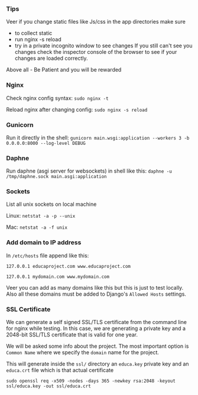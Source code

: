 ### Tips

Veer if you change static files like Js/css in the app directories make sure

- to collect static
- run nginx -s reload
- try in a private incognito window to see changes
  If you still can't see you changes check the inspector console of the browser
  to see if your changes are loaded correctly.

Above all - Be Patient and you will be rewarded

### Nginx

Check nginx config syntax:
`sudo nginx -t`

Reload nginx after changing config:
`sudo nginx -s reload`

### Gunicorn

Run it directly in the shell:
`gunicorn main.wsgi:application --workers 3 -b 0.0.0.0:8000 --log-level DEBUG`

### Daphne

Run daphne (asgi server for websockets) in shell like this:
`daphne -u /tmp/daphne.sock main.asgi:application`

### Sockets

List all unix sockets on local machine

Linux:
`netstat -a -p --unix`

Mac:
`netstat -a -f unix`

### Add domain to IP address

In `/etc/hosts` file append like this:

```
127.0.0.1 educaproject.com www.educaproject.com

127.0.0.1 mydomain.com www.mydomain.com
```

Veer you can add as many domains like this but this
is just to test locally.
Also all these domains must be added to Django's `Allowed Hosts` settings.

### SSL Certificate

We can generate a self signed SSL/TLS certificate from the command line for nginx while
testing. In this case, we are generating a private key and a 2048-bit SSL/TLS certificate that is valid for
one year.

We will be asked some info about the project. The most important option is `Common Name`
where we specify the `domain` name for the project.

This will generate inside the `ssl/` directory an `educa.key` private key and an `educa.crt`
file which is that actual certificate

```
sudo openssl req -x509 -nodes -days 365 -newkey rsa:2048 -keyout ssl/educa.key -out ssl/educa.crt
```
